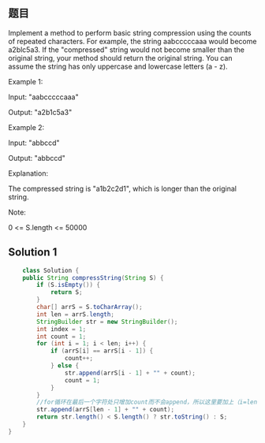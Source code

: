 ## 题目
Implement a method to perform basic string compression using the counts of repeated characters. For example, the string aabcccccaaa would become a2blc5a3. If the "compressed" string would not become smaller than the original string, your method should return the original string. You can assume the string has only uppercase and lowercase letters (a - z).

Example 1:

Input: "aabcccccaaa"


Output: "a2b1c5a3"


Example 2:

Input: "abbccd"


Output: "abbccd"


Explanation: 


The compressed string is "a1b2c2d1", which is longer than the original string.
 

Note:

0 <= S.length <= 50000

## Solution 1

```java
    class Solution {
    public String compressString(String S) {
        if (S.isEmpty()) {
            return S;
        }
        char[] arrS = S.toCharArray();
        int len = arrS.length;
        StringBuilder str = new StringBuilder();
        int index = 1;
        int count = 1;
        for (int i = 1; i < len; i++) {
            if (arrS[i] == arrS[i - 1]) {
                count++;
            } else {
                str.append(arrS[i - 1] + "" + count);
                count = 1;
            }
        }
        //for循环在最后一个字符处只增加count而不会append，所以这里要加上（i=len的时候跳出循环，但arrS[len - 1]这时候还没加上）
        str.append(arrS[len - 1] + "" + count);
        return str.length() < S.length() ? str.toString() : S;
    }
}
```